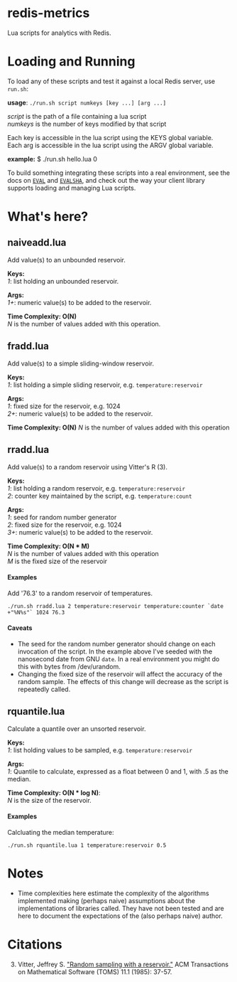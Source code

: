 redis-metrics
=============

Lua scripts for analytics with Redis.

Loading and Running
===================

To load any of these scripts and test it against a local Redis server, use
`run.sh`:

**usage**: `./run.sh script numkeys [key ...] [arg ...]`

*script* is the path of a file containing a lua script  
*numkeys* is the number of keys modified by that script

Each key is accessible in the lua script using the KEYS global variable.  
Each arg is accessible in the lua script using the ARGV global variable.

**example:** $ ./run.sh hello.lua 0

To build something integrating these scripts into a real environment, see the
docs on [`EVAL`](http://redis.io/commands/eval) and
[`EVALSHA`](http://redis.io/commands/evalsha), and check out the way your client
library supports loading and managing Lua scripts.


What's here?
============

## naiveadd.lua

Add value(s) to an unbounded reservoir.

**Keys:**  
 *1*: list holding an unbounded reservoir.

**Args:**  
 *1+*: numeric value(s) to be added to the reservoir.

**Time Complexity: O(N)**  
 *N* is the number of values added with this operation.

## fradd.lua

Add value(s) to a simple sliding-window reservoir.

**Keys:**  
 *1*: list holding a simple sliding reservoir, e.g. `temperature:reservoir`

**Args:**  
 *1*: fixed size for the reservoir, e.g. 1024  
 *2+*: numeric value(s) to be added to the reservoir.

**Time Complexity: O(N)**
  *N* is the number of values added with this operation

## rradd.lua

Add value(s) to a random reservoir using Vitter's R (3).

**Keys:**  
 *1*: list holding a random reservoir, e.g. `temperature:reservoir`  
 *2*: counter key maintained by the script, e.g. `temperature:count`  
 
**Args:**  
 *1*: seed for random number generator  
 *2*: fixed size for the reservoir, e.g. 1024  
 *3+*: numeric value(s) to be added to the reservoir.  

**Time Complexity: O(N \* M)**   
  *N* is the number of values added with this operation  
  *M* is the fixed size of the reservoir

#### Examples

Add '76.3' to a random reservoir of temperatures.

    ./run.sh rradd.lua 2 temperature:reservoir temperature:counter `date +"%N%s"` 1024 76.3

#### Caveats

* The seed for the random number generator should change on each invocation of
  the script. In the example above I've seeded with the nanosecond date from GNU
  `date`. In a real environment you might do this with bytes from /dev/urandom.
* Changing the fixed size of the reservoir will affect the accuracy of the
  random sample. The effects of this change will decrease as the script is
  repeatedly called.

## rquantile.lua

Calculate a quantile over an unsorted reservoir.

**Keys:**  
 *1*: list holding values to be sampled, e.g. `temperature:reservoir`

**Args:**  
 *1*: Quantile to calculate, expressed as a float between 0 and 1, with .5 as
      the median.

**Time Complexity: O(N \* log N)**:  
  *N* is the size of the reservoir.

#### Examples

Calcluating the median temperature:

    ./run.sh rquantile.lua 1 temperature:reservoir 0.5

Notes
=====

* Time complexities here estimate the complexity of the algorithms implemented
  making (perhaps naive) assumptions about the implementations of libraries
  called. They have not been tested and are here to document the expectations
  of the (also perhaps naive) author.


Citations
=========

3. Vitter, Jeffrey S. ["Random sampling with a reservoir."][vitter] ACM Transactions on
   Mathematical Software (TOMS) 11.1 (1985): 37-57.

[vitter]: http://www.mathcs.emory.edu/~cheung/papers/StreamDB/RandomSampling/1985-Vitter-Random-sampling-with-reservior.pdf


